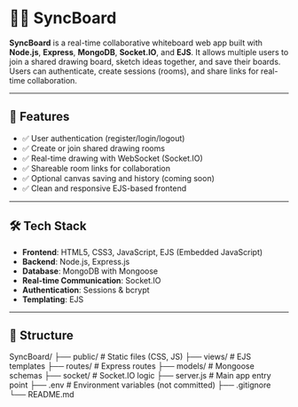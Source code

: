 # 🧑‍🎨 SyncBoard

**SyncBoard** is a real-time collaborative whiteboard web app built with **Node.js**, **Express**, **MongoDB**, **Socket.IO**, and **EJS**. It allows multiple users to join a shared drawing board, sketch ideas together, and save their boards. Users can authenticate, create sessions (rooms), and share links for real-time collaboration.

---

## 🚀 Features

- ✅ User authentication (register/login/logout)
- ✅ Create or join shared drawing rooms
- ✅ Real-time drawing with WebSocket (Socket.IO)
- ✅ Shareable room links for collaboration
- ✅ Optional canvas saving and history (coming soon)
- ✅ Clean and responsive EJS-based frontend

---

## 🛠️ Tech Stack

- **Frontend**: HTML5, CSS3, JavaScript, EJS (Embedded JavaScript)
- **Backend**: Node.js, Express.js
- **Database**: MongoDB with Mongoose
- **Real-time Communication**: Socket.IO
- **Authentication**: Sessions & bcrypt
- **Templating**: EJS

---

## 🏢 Structure

SyncBoard/
├── public/             # Static files (CSS, JS)
├── views/              # EJS templates
├── routes/             # Express routes
├── models/             # Mongoose schemas
├── socket/             # Socket.IO logic
├── server.js           # Main app entry point
├── .env                # Environment variables (not committed)
├── .gitignore
└── README.md
